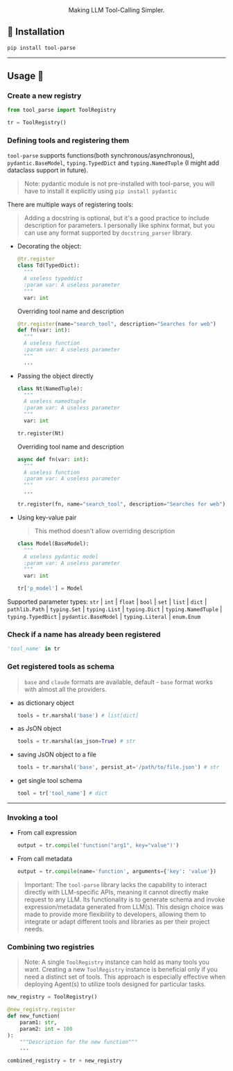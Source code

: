<p align="center">Making LLM Tool-Calling Simpler.</p>


## 🚀 Installation

```sh
pip install tool-parse
```

---

## Usage 🤗

### Create a new registry

```py
from tool_parse import ToolRegistry

tr = ToolRegistry()
```

### Defining tools and registering them

`tool-parse` supports functions(both synchronous/asynchronous), `pydantic.BaseModel`, `typing.TypedDict` and `typing.NamedTuple` (I might add dataclass support in future). 

> Note: pydantic module is not pre-installed with tool-parse, you will have to install it explicitly using `pip install pydantic`

There are multiple ways of registering tools:

> Adding a docstring is optional, but it's a good practice to include description for parameters. I personally like sphinx format, but you can use any format supported by `docstring_parser` library.

- Decorating the object:

  ```python
  @tr.register
  class Td(TypedDict):
    """
    A useless typeddict
    :param var: A useless parameter
    """
    var: int
  ```

  Overriding tool name and description
  ```python
  @tr.register(name="search_tool", description="Searches for web")
  def fn(var: int):
    """
    A useless function
    :param var: A useless parameter
    """
    ...
  ```

- Passing the object directly

  ```python
  class Nt(NamedTuple):
    """
    A useless namedtuple
    :param var: A useless parameter
    """
    var: int

  tr.register(Nt)
  ```

  Overriding tool name and description
  ```python
  async def fn(var: int):
    """
    A useless function
    :param var: A useless parameter
    """
    ...

  tr.register(fn, name="search_tool", description="Searches for web")
  ```

- Using key-value pair

  > This method doesn't allow overriding description

  ```python
  class Model(BaseModel):
    """
    A useless pydantic model
    :param var: A useless parameter
    """
    var: int

  tr['p_model'] = Model
  ```

Supported parameter types: `str` | `int` | `float` | `bool` | `set` | `list` | `dict` | `pathlib.Path` | `typing.Set` | `typing.List` | `typing.Dict` | `typing.NamedTuple` | `typing.TypedDict` | `pydantic.BaseModel` | `typing.Literal` | `enum.Enum`

### Check if a name has already been registered

```python
'tool_name' in tr
```

### Get registered tools as schema

> `base` and `claude` formats are available, default - `base` format works with almost all the providers.

- as dictionary object
  ```python
  tools = tr.marshal('base') # list[dict]
  ```

- as JsON object
  ```python
  tools = tr.marshal(as_json=True) # str
  ```

- saving JsON object to a file
  ```python
  tools = tr.marshal('base', persist_at='/path/to/file.json') # str
  ```

- get single tool schema
  ```python
  tool = tr['tool_name'] # dict
  ```

---

### Invoking a tool


- From call expression

  ```python
  output = tr.compile('function("arg1", key="value")')
  ```

- From call metadata

  ```python
  output = tr.compile(name='function', arguments={'key': 'value'})
  ```

> Important: The `tool-parse` library lacks the capability to interact directly with LLM-specific APIs, meaning it cannot directly make request to any LLM. Its functionality is to generate schema and invoke expression/metadata generated from LLM(s). This design choice was made to provide more flexibility to developers, allowing them to integrate or adapt different tools and libraries as per their project needs.

### Combining two registries

> Note: A single `ToolRegistry` instance can hold as many tools you want. Creating a new `ToolRegistry` instance is beneficial only if you need a distinct set of tools. This approach is especially effective when deploying Agent(s) to utilize tools designed for particular tasks.

```py
new_registry = ToolRegistry()

@new_registry.register
def new_function(
    param1: str,
    param2: int = 100
):
    """Description for the new function"""
    ...

combined_registry = tr + new_registry
```